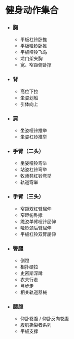# 健身动作集合
- ### 胸

  - 平板杠铃卧推
  - 平板哑铃卧推
  - 平板哑铃飞鸟
  - 龙门架夹胸
  - 宽、窄距俯卧撑

- ### 背

  - 高位下拉
  - 坐姿划船
  - 引体向上

- ### 肩

  - 坐姿哑铃推举
  - 坐姿杠铃推举

- ### 手臂（二头）

  - 坐姿哑铃弯举
  - 站姿杠铃弯举
  - 牧师凳杠铃弯举
  - 轨道弯举

- ### 手臂（三头）

  - 窄距双杠臂屈伸
  - 窄距俯卧撑
  - 跪姿单臂哑铃屈伸
  - 哑铃颈后臂屈伸
  - 平板杠铃双臂屈伸

- ### 臀腿

  - 倒蹬
  - 相扑硬拉
  - 史密斯深蹲
  - 农夫行走
  - 弓步走
  - 相关轨道器械

- ### 腰腹

  - 仰卧卷腹 / 仰卧反向卷腹
  - 腹肌撕裂者系列
  - 平板支撑